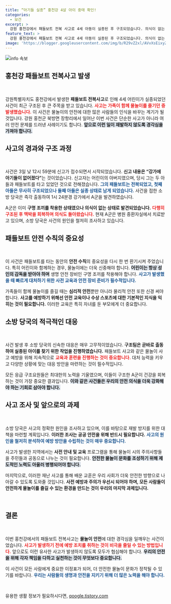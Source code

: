 ```yaml
---
title: “아기들 실종” 홍천강 4살 아이 중태 확인!
categories:
  - 보건
excerpt: >
  강원 홍천강에서 패들보트 전복 사고로 4세 아동이 실종된 후 구조되었습니다. 의식이 없는 상태로 발견된 A군은 병원에서 치료 중이며, 소방당국은 사고 원인을 조사하고 있습니다. 클릭하여 더 많은 내용을 확인하세요!
feature_text: >
  강원 홍천강에서 패들보트 전복 사고로 4세 아동이 실종된 후 구조되었습니다. 의식이 없는 상태로 발견된 A군은 병원에서 치료 중이며, 소방당국은 사고 원인을 조사하고 있습니다. 클릭하여 더 많은 내용을 확인하세요!
image: 'https://blogger.googleusercontent.com/img/b/R29vZ2xl/AVvXsEixyZcFfHzMRdzZMjFBmAUKJYCLCGyLL1o632UiGVXcaFdKo_bkvkuCioo0uUKlGfBVcT3P84aROyZIXSBEx3Aw5nCQ3pTgDom1WDC4m8eifvWiAmWEEVb4x6G_l8C0QH225ldMjyaFvpxGEBGNO37VmDTDMHGhJPq73UglMfDca1-0aw/s1600/blogspot.png'
---
```


<p><img src="https://blogger.googleusercontent.com/img/b/R29vZ2xl/AVvXsEixyZcFfHzMRdzZMjFBmAUKJYCLCGyLL1o632UiGVXcaFdKo_bkvkuCioo0uUKlGfBVcT3P84aROyZIXSBEx3Aw5nCQ3pTgDom1WDC4m8eifvWiAmWEEVb4x6G_l8C0QH225ldMjyaFvpxGEBGNO37VmDTDMHGhJPq73UglMfDca1-0aw/s1600/blogspot.png" alt="info 속보" /></p>

<h2 data-ke-size="size26">홍천강 패들보트 전복사고 발생</h2>

<p data-ke-size="size16">&nbsp;</p>

<p>강원특별자치도 홍천강에서 발생한 <b>패들보트 전복사고</b>로 인해 4세 어린이가 실종되었던 사건이 최근 구조된 후 큰 주목을 받고 있습니다. <b><span style="color: #ee2323;">사고는 가족이 함께 물놀이를 즐기던 중 발생했습니다.</span></b> 이 사건은 물놀이의 안전에 대한 많은 사람들의 인식을 바꾸는 계기가 될 것입니다. 강원 홍천군 북방면 장항리에서 일어난 이번 사건은 단순한 사고가 아니라 여러 안전 문제를 드러낸 사례이기도 합니다. <b><span style="background-color: #21538527;">앞으로 이런 일이 재발하지 않도록 경각심을 가져야 합니다.</span></b> </p>

<h2 data-ke-size="size26">사고의 경과와 구조 과정</h2>

<p data-ke-size="size16">&nbsp;</p>

<p>사건은 3일 낮 12시 59분에 신고가 접수되면서 시작되었습니다. <b>신고 내용은 “강가에 아기들이 없어졌다”</b>는 것이었습니다. 신고자는 어린이의 아버지였으며, 당시 그는 두 아들과 패들보트를 타고 있었던 것으로 전해졌습니다. <b><span style="color: #1a5490;">그의 패들보트는 전복되었고, 첫째 아들은 무사히 구조되었으나 둘째 아들은 실종 상태로 남게 되었습니다.</span></b> 사건을 접한 소방 당국은 즉각 출동하여 1시 24분경 강가에서 A군을 발견하였습니다.</p>

<p>A군은 이미 <b>구명 조끼를 착용한 상태였으나 의식이 없는 상태로 발견되었습니다.</b> <b><span style="color: #ee2323;">다행히 구조된 후 맥박을 회복하며 의식도 돌아왔습니다.</span></b> 현재 A군은 병원 중환자실에서 치료받고 있으며, 소방 당국은 사건의 원인을 철저히 조사하고 있습니다.</p>

<h2 data-ke-size="size26">패들보트 안전 수칙의 중요성</h2>

<p data-ke-size="size16">&nbsp;</p>

<p>이 사건은 패들보트를 타는 동안의 <b>안전 수칙</b>의 중요성을 다시 한 번 환기시켜 주었습니다. 특히 어린이와 함께하는 경우, 물놀이에는 더욱 신중해야 합니다. <b><span style="background-color: #21538527;">어린이는 항상 성인의 감독을 받아야 하며</span></b> 생명 안전 장비인 구명 조끼를 착용해야 합니다. <b><span style="color: #1a5490;">사고가 발생했을 때 빠르게 대처하기 위한 사전 교육과 안전 장비 준비가 필수적입니다.</span></b> </p>

<p>가족들이 함께 물놀이를 즐길 때는 <b>심리적 안전</b>뿐만 아니라 물리적 안전 또한 신경 써야 합니다. <b>사고를 예방하기 위해선 안전 교육이나 수상 스포츠에 대한 기본적인 지식을 익히는 것이 필요합니다.</b> 이러한 교육은 특히 자녀를 둔 부모에게 더 중요합니다.</p>

<h2 data-ke-size="size26">소방 당국의 적극적인 대응</h2>

<p data-ke-size="size16">&nbsp;</p>

<p>사건 발생 후 소방 당국의 신속한 대응은 매우 고무적이었습니다. <b>구조팀은 곧바로 출동하여 실종된 아이를 찾기 위한 작업을 진행하였습니다.</b> 패들보트 사고와 같은 물놀이 사고 예방을 위해 지속적으로 <b><span style="color: #ee2323;">교육과 훈련을 진행하는 것이 중요합니다.</span></b> 대처 능력을 키우고 다양한 상황에 맞는 대응 방안을 마련하는 것이 필수적입니다.</p>

<p>모든 응급 구조요원들은 최대한의 노력을 기울였으며, 이들이 구조한 A군이 건강을 회복하는 것이 가장 중요한 결과입니다. <b><span style="background-color: #21538527;">이와 같은 사건들은 우리의 안전 의식을 더욱 강화해야 하는 기회로 삼아야 합니다.</span></b></p>

<h2 data-ke-size="size26">사고 조사 및 앞으로의 과제</h2>

<p data-ke-size="size16">&nbsp;</p>

<p>소방 당국은 사고의 정확한 원인을 조사하고 있으며, 이를 바탕으로 재발 방지를 위한 대책을 마련할 계획입니다. <b>이러한 조사는 공공 안전을 위해 반드시 필요합니다.</b> <b><span style="color: #1a5490;">사고의 원인을 철저히 분석하여 예방 방안을 수립하는 것이 매우 중요합니다.</span></b> </p>

<p>사고가 발생한 지역에서는 <b>사전 안내 및 교육</b> 프로그램을 통해 물놀이 시의 주의사항들을 주민들과 공동으로 나누는 것이 필요합니다. <b><span style="background-color: #21538527;">안전한 물놀이 문화를 조성하기 위해 제도적인 노력도 아울러 병행되어야 합니다.</span></b> </p>

<p>마지막으로, 이러한 재난 사고를 통해 배운 교훈은 우리 사회가 더욱 안전한 방향으로 나아갈 수 있도록 도와줄 것입니다. <b>사전 예방과 주의가 우선시 되어야 하며, 모든 사람들이 안전하게 물놀이를 즐길 수 있는 환경을 만드는 것이 우리의 마지막 과제입니다.</b></p>

<p data-ke-size="size16">&nbsp;</p>

<h2 data-ke-size="size26">결론</h2>

<p data-ke-size="size16">&nbsp;</p>

<p>이번 홍천강에서의 패들보트 전복사고는 <b>물놀이 안전</b>에 대한 경각심을 일깨우는 사건이었습니다. <b><span style="color: #ee2323;">사고가 발생하기 전에 예방 조치를 취하는 것이 비극을 줄일 수 있는 방법입니다.</span></b> 앞으로도 이런 유사한 사고가 발생하지 않도록 모두가 협심해야 합니다. <b><span style="background-color: #21538527;">우리의 안전을 위해 각자 책임을 다하고 실천하는 것이 무엇보다 중요합니다.</span></b> </p>

<p>이 사건이 모든 사람에게 중요한 이정표가 되어, 더 안전한 물놀이 문화가 정착될 수 있기를 바랍니다. <b><span style="color: #1a5490;">우리는 사람들의 생명과 안전을 지키기 위해 더 많은 노력을 해야 합니다.</span></b> </p>

<p data-ke-size="size16">&nbsp;</p>
유용한 생활 정보가 필요하시다면, <a href="https://qoogle.tistory.com" rel="dofollow">qoogle.tistory.com</a>


